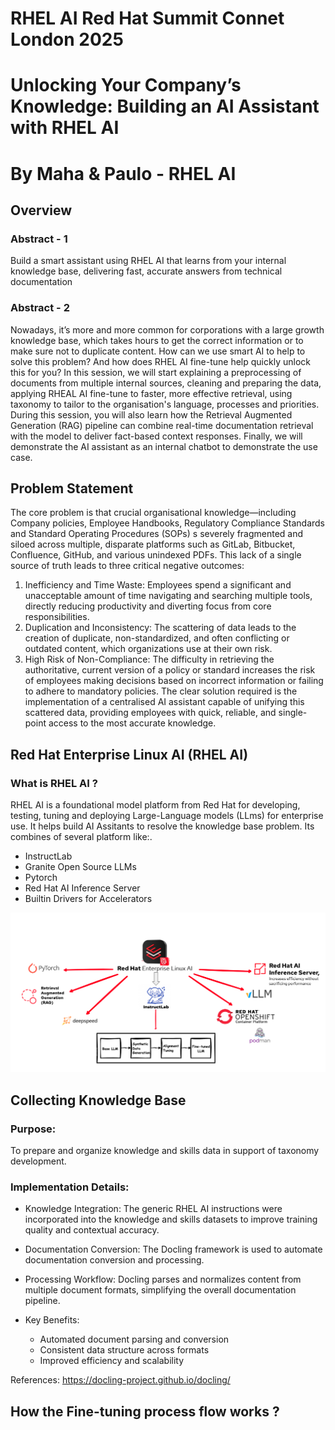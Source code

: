 # RHEL AI Red Hat Summit Connet London 2025

# Unlocking Your Company’s Knowledge: Building an AI Assistant with RHEL AI 

# By Maha & Paulo - RHEL AI

## Overview

### Abstract - 1
Build a smart assistant using RHEL AI that learns from your internal knowledge base, delivering fast, accurate answers from technical documentation

### Abstract - 2
Nowadays, it’s more and more common for corporations with a large growth knowledge base, which takes hours to get the correct information or to make sure not to duplicate content. How can we use smart AI to help to solve this problem? And how does RHEL AI fine-tune help quickly unlock this for you?
In this session, we will start explaining a preprocessing of documents from multiple internal sources, cleaning and preparing the data, applying RHEAL AI fine-tune to faster, more effective retrieval, using taxonomy to tailor to the organisation's language, processes and priorities. During this session, you will also learn how the Retrieval Augmented Generation (RAG) pipeline can combine real-time documentation retrieval with the model to deliver fact-based context responses. Finally, we will demonstrate the AI assistant as an internal chatbot to demonstrate the use case.

## Problem Statement

The core problem is that crucial organisational knowledge—including Company policies, Employee Handbooks, Regulatory Compliance Standards and Standard Operating Procedures (SOPs) s severely fragmented and siloed across multiple, disparate platforms such as GitLab, Bitbucket, Confluence, GitHub, and various unindexed PDFs.
This lack of a single source of truth leads to three critical negative outcomes:

  1. Inefficiency and Time Waste: Employees spend a significant and unacceptable amount of time navigating and searching multiple tools, directly reducing productivity and diverting focus from core responsibilities.
  2. Duplication and Inconsistency: The scattering of data leads to the creation of duplicate, non-standardized, and often conflicting or outdated content, which organizations use at their own risk.
  3. High Risk of Non-Compliance: The difficulty in retrieving the authoritative, current version of a policy or standard increases the risk of employees making decisions based on incorrect information or failing to adhere to mandatory policies.
The clear solution required is the implementation of a centralised AI assistant capable of unifying this scattered data, providing employees with quick, reliable, and single-point access to the most accurate knowledge.

## Red Hat Enterprise Linux AI (RHEL AI)

### What is RHEL AI ?

RHEL AI is a foundational model platform from Red Hat for developing, testing, tuning and deploying Large-Language models (LLms) for enterprise use. It helps build AI Assitants to resolve the knowledge base problem.
Its combines of several platform like:.

* InstructLab 
* Granite Open Source LLMs
* Pytorch 
* Red Hat AI Inference Server
* Builtin Drivers for Accelerators 

![RHEL AI](Images/RHELAI.png)


## Collecting Knowledge Base

### Purpose:
To prepare and organize knowledge and skills data in support of taxonomy development.  

### Implementation Details:

*  Knowledge Integration:
   The generic RHEL AI instructions were incorporated into the knowledge and skills datasets to improve training quality and contextual accuracy.

*  Documentation Conversion:
   The Docling framework is used to automate documentation conversion and processing.

*  Processing Workflow:
   Docling parses and normalizes content from multiple document formats, simplifying the overall documentation pipeline.

*  Key Benefits:
    - Automated document parsing and conversion
    - Consistent data structure across formats
    - Improved efficiency and scalability

References: https://docling-project.github.io/docling/

## How the Fine-tuning process flow works ?

